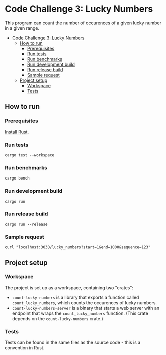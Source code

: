 # Code Challenge 3: Lucky Numbers

This program can count the number of occurences of a given lucky number in a given range.

- [Code Challenge 3: Lucky Numbers](#code-challenge-3-lucky-numbers)
  - [How to run](#how-to-run)
    - [Prerequisites](#prerequisites)
    - [Run tests](#run-tests)
    - [Run benchmarks](#run-benchmarks)
    - [Run development build](#run-development-build)
    - [Run release build](#run-release-build)
    - [Sample request](#sample-request)
  - [Project setup](#project-setup)
    - [Workspace](#workspace)
    - [Tests](#tests)

## How to run

### Prerequisites

[Install Rust](https://www.rust-lang.org/tools/install).

### Run tests

```shell
cargo test --workspace
```

### Run benchmarks

```shell
cargo bench
```

### Run development build

```shell
cargo run
```

### Run release build

```shell
cargo run --release
```

### Sample request

```shell
curl "localhost:3030/lucky_numbers?start=1&end=1000&sequence=123"
```

## Project setup

### Workspace

The project is set up as a workspace, containing two "crates":

- `count-lucky-numbers` is a library that exports a function called `count_lucky_numbers`, which counts the occurences of lucky numbers.
- `count-lucky-numbers-server` is a binary that starts a web server with an endpoint that wraps the `count_lucky_numbers` function. (This crate depends on the `count-lucky-numbers` crate.)

### Tests

Tests can be found in the same files as the source code - this is a convention in Rust.
